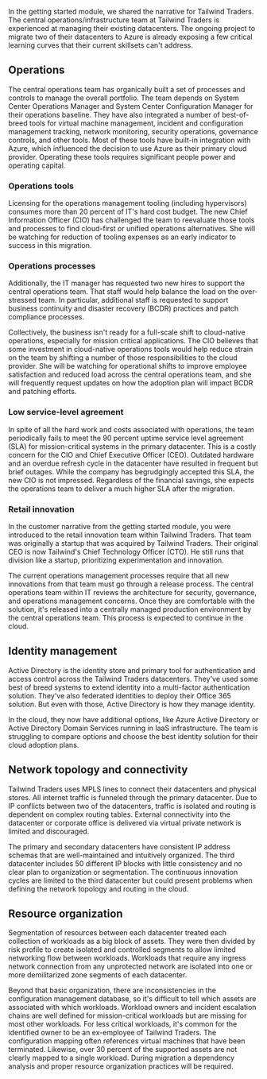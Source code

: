 In the getting started module, we shared the narrative for Tailwind Traders. The central operations/infrastructure team at Tailwind Traders is experienced at managing their existing datacenters. The ongoing project to migrate two of their datacenters to Azure is already exposing a few critical learning curves that their current skillsets can't address.

## Operations

The central operations team has organically built a set of processes and controls to manage the overall portfolio. The team depends on System Center Operations Manager and System Center Configuration Manager for their operations baseline. They have also integrated a number of best-of-breed tools for virtual machine management, incident and configuration management tracking, network monitoring, security operations, governance controls, and other tools. Most of these tools have built-in integration with Azure, which influenced the decision to use Azure as their primary cloud provider. Operating these tools requires significant people power and operating capital.

### Operations tools

Licensing for the operations management tooling (including hypervisors) consumes more than 20 percent of IT's hard cost budget. The new Chief Information Officer (CIO) has challenged the team to reevaluate those tools and processes to find cloud-first or unified operations alternatives. She will be watching for reduction of tooling expenses as an early indicator to success in this migration.

### Operations processes

Additionally, the IT manager has requested two new hires to support the central operations team. That staff would help balance the load on the over-stressed team. In particular, additional staff is requested to support business continuity and disaster recovery (BCDR) practices and patch compliance processes.

Collectively, the business isn't ready for a full-scale shift to cloud-native operations, especially for mission critical applications. The CIO believes that some investment in cloud-native operations tools would help reduce strain on the team by shifting a number of those responsibilities to the cloud provider. She will be watching for operational shifts to improve employee satisfaction and reduced load across the central operations team, and she will frequently request updates on how the adoption plan will impact BCDR and patching efforts.

### Low service-level agreement

In spite of all the hard work and costs associated with operations, the team periodically fails to meet the 90 percent uptime service level agreement (SLA) for mission-critical systems in the primary datacenter. This is a costly concern for the CIO and Chief Executive Officer (CEO). Outdated hardware and an overdue refresh cycle in the datacenter have resulted in frequent but brief outages. While the company has begrudgingly accepted this SLA, the new CIO is not impressed. Regardless of the financial savings, she expects the operations team to deliver a much higher SLA after the migration.

### Retail innovation

In the customer narrative from the getting started module, you were introduced to the retail innovation team within Tailwind Traders. That team was originally a startup that was acquired by Tailwind Traders. Their original CEO is now Tailwind's Chief Technology Officer (CTO). He still runs that division like a startup, prioritizing experimentation and innovation.

The current operations management processes require that all new innovations from that team must go through a release process. The central operations team within IT reviews the architecture for security, governance, and operations management concerns. Once they are comfortable with the solution, it's released into a centrally managed production environment by the central operations team. This process is expected to continue in the cloud.

## Identity management

Active Directory is the identity store and primary tool for authentication and access control across the Tailwind Traders datacenters. They've used some best of breed systems to extend identity into a multi-factor authentication solution. They've also federated identities to deploy their Office 365 solution. But even with those, Active Directory is how they manage identity.

In the cloud, they now have additional options, like Azure Active Directory or Active Directory Domain Services running in IaaS infrastructure. The team is struggling to compare options and choose the best identity solution for their cloud adoption plans.

## Network topology and connectivity

Tailwind Traders uses MPLS lines to connect their datacenters and physical stores. All internet traffic is funneled through the primary datacenter. Due to IP conflicts between two of the datacenters, traffic is isolated and routing is dependent on complex routing tables. External connectivity into the datacenter or corporate office is delivered via virtual private network is limited and discouraged.

The primary and secondary datacenters have consistent IP address schemas that are well-maintained and intuitively organized. The third datacenter includes 50 different IP blocks with little consistency and no clear plan to organization or segmentation. The continuous innovation cycles are limited to the third datacenter but could present problems when defining the network topology and routing in the cloud.

## Resource organization

Segmentation of resources between each datacenter treated each collection of workloads as a big block of assets. They were then divided by risk profile to create isolated and controlled segments to allow limited networking flow between workloads. Workloads that require any ingress network connection from any unprotected network are isolated into one or more demilitarized zone segments of each datacenter.

Beyond that basic organization, there are inconsistencies in the configuration management database, so it's difficult to tell which assets are associated with which workloads. Workload owners and incident escalation chains are well defined for mission-critical workloads but are missing for most other workloads. For less critical workloads, it's common for the identified owner to be an ex-employee of Tailwind Traders. The configuration mapping often references virtual machines that have been terminated. Likewise, over 30 percent of the supported assets are not clearly mapped to a single workload. During migration a dependency analysis and proper resource organization practices will be required.
